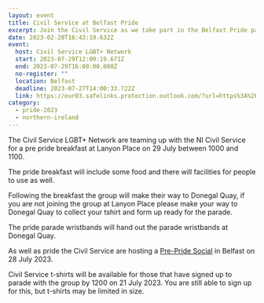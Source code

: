 ```yaml
---
layout: event
title: Civil Service at Belfast Pride
excerpt: Join the Civil Service as we take part in the Belfast Pride parade.
date: 2023-02-20T16:43:19.632Z
event:
  host: Civil Service LGBT+ Network
  start: 2023-07-29T12:00:19.671Z
  end: 2023-07-29T16:00:00.000Z
  no-register: ""
  location: Belfast
  deadline: 2023-07-27T14:00:33.722Z
  link: https://eur03.safelinks.protection.outlook.com/?url=https%3A%2F%2Fdocs.google.com%2Fforms%2Fd%2Fe%2F1FAIpQLSf3hijFFwyj7oE1EZTYWSC6sbMRHl213Yb8fWrogZWabICGLA%2Fviewform%3Fvc%3D0%26c%3D0%26w%3D1%26flr%3D0%26usp%3Dmail_form_link&data=05%7C01%7CRoss.starkie%40hmrc.gov.uk%7C35a5d411c4a246ffad2308db3f12ae75%7Cac52f73cfd1a4a9a8e7a4a248f3139e1%7C0%7C0%7C638173121696328349%7CUnknown%7CTWFpbGZsb3d8eyJWIjoiMC4wLjAwMDAiLCJQIjoiV2luMzIiLCJBTiI6Ik1haWwiLCJXVCI6Mn0%3D%7C3000%7C%7C%7C&sdata=fX%2B5Rf%2F3yue8%2B58Cqr9fX72cjqsey7f0gHY5R6wtKkk%3D&reserved=0
category:
  - pride-2023
  - northern-ireland
---
```

T﻿he Civil Service LGBT+ Network are teaming up with the NI Civil Service for a pre pride breakfast at Lanyon Place on 29 July between 1000 and 1100.

T﻿he pride breakfast will include some food and there will facilities for people to use as well. 

F﻿ollowing the breakfast the group will make their way to Donegal Quay, if you are not joining the group at Lanyon Place please make your way to Donegal Quay to collect your tshirt and form up ready for the parade. 

T﻿he pride parade wristbands will hand out the parade wristbands at Donegal Quay.

A﻿s well as pride the Civil Service are hosting a [Pre-Pride Social](https://www.civilservice.lgbt/event/2023-07-03-civil-service-lgbt-pre-pride-social-belfast/) in Belfast on 28 July 2023.

C﻿ivil Service t-shirts will be available for those that have signed up to parade with the group by 1200 on 21 July 2023. You are still able to sign up for this, but t-shirts may be limited in size.